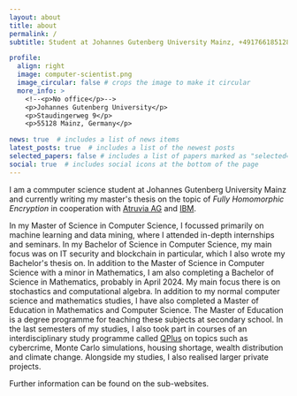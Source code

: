 ```yaml
---
layout: about
title: about
permalink: /
subtitle: Student at Johannes Gutenberg University Mainz, +4917661851281, fepaul-job@gmx.de

profile:
  align: right
  image: computer-scientist.png
  image_circular: false # crops the image to make it circular
  more_info: >
    <!--<p>No office</p>-->
    <p>Johannes Gutenberg University</p>
    <p>Staudingerweg 9</p>
    <p>55128 Mainz, Germany</p>

news: true  # includes a list of news items
latest_posts: true  # includes a list of the newest posts
selected_papers: false # includes a list of papers marked as "selected={true}"
social: true  # includes social icons at the bottom of the page
---
```



I am a commputer science student at Johannes Gutenberg University Mainz and currently writing my master's thesis on the topic of *Fully Homomorphic Encryption* in cooperation with [Atruvia AG](https://atruvia.de/) and [IBM](https://www.ibm.com/). 

In my Master of Science in Computer Science, I focussed primarily on machine learning and data mining, where I attended in-depth internships and seminars.
In my Bachelor of Science in Computer Science, my main focus was on IT security and blockchain in particular, which I also wrote my Bachelor's thesis on.
In addition to the Master of Science in Computer Science with a minor in Mathematics, I am also completing a Bachelor of Science in Mathematics, probably in April 2024. My main focus there is on stochastics and computational algebra.
In addition to my normal computer science and mathematics studies, I have also completed a Master of Education in Mathematics and Computer Science. The Master of Education is a degree programme for teaching these subjects at secondary school. 
In the last semesters of my studies, I also took part in courses of an interdisciplinary study programme called [QPlus](https://www.studienprogrammqplus.uni-mainz.de/) on topics such as cybercrime, Monte Carlo simulations, housing shortage, wealth distribution and climate change.
Alongside my studies, I also realised larger private projects. 

Further information can be found on the sub-websites.

<!---
#   I work as a Post-Doc in the Data Mining group at Johannes Gutenberg-Universität Mainz, under the guidance of #[Prof. Stefan Kramer](https://www.datamining.informatik.uni-mainz.de/stefan-kramer/). I am a Principal #Investigator for the TOP-ML project, which deals with understanding the trade-offs between properties of #machine learning algorithms beyond performance. Before that, I was a PhD. student in the Machine Learning #Group at University of Torino, my hometown. [Prof. Roberto Esposito](http://informatica.unito.it/do/#docenti.pl/Alias?roberto.esposito#tab-profilo) was my advisor for three years.

#My research interests are centered around deep neural networks - I mostly research algorithms to constrain and #understand them better. I have published papers about algorithmic fairness, interpretability and connections #between them. I care deeply about making sure that AI applications can be beneficial to everyone - or at least #not harm anybody.

#If you are an undergrad and are interested in working on deep learning, interpretability and fairness please #check out the [projects]({{site.baseurl}}/projects) page. 


#Write your biography here. Tell the world about yourself. Link to your favorite [subreddit](http://#reddit.com). You can put a picture in, too. The code is already in, just name your picture `prof_pic.jpg` and #put it in the `img/` folder.

#Put your address / P.O. box / other info right below your picture. You can also disable any of these elements #by editing `profile` property of the YAML header of your `_pages/about.md`. Edit `_bibliography/papers.bib` #and Jekyll will render your [publications page](/al-folio/publications/) automatically.

#Link to your social media connections, too. This theme is set up to use [Font Awesome icons](http://#fortawesome.github.io/Font-Awesome/) and [Academicons](https://jpswalsh.github.io/academicons/), like the ones #below. Add your Facebook, Twitter, LinkedIn, Google Scholar, or just disable all of them.
-->
